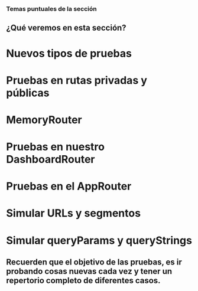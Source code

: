 ### Temas puntuales de la sección
## ¿Qué veremos en esta sección?

# Nuevos tipos de pruebas

# Pruebas en rutas privadas y públicas

# MemoryRouter

# Pruebas en nuestro DashboardRouter

# Pruebas en el AppRouter

# Simular URLs y segmentos

# Simular queryParams y queryStrings

## Recuerden que el objetivo de las pruebas, es ir probando cosas nuevas cada vez y tener un repertorio completo de diferentes casos.